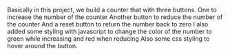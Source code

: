 Basically in this project, we build a counter that with three buttons.
One to increase the number of the counter
Another button to reduce the number of the counter
And a reset button to return the number back to zero
I also added some styling with javascript to change the color of the number to green while increasing and red when reducing
Also some css styling to hover around the button.
